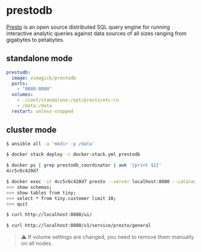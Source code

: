 prestodb
========

[Presto][1] is an open source distributed SQL query engine for running
interactive analytic queries against data sources of all sizes ranging from
gigabytes to petabytes.

## standalone mode

```yaml
prestodb:
  image: vimagick/prestodb
  ports:
    - "8080:8080"
  volumes:
    - ./conf/standalone:/opt/presto/etc:ro
    - /data:/data
  restart: unless-stopped
```

## cluster mode

```bash
$ ansible all -a 'mkdir -p /data'

$ docker stack deploy -c docker-stack.yml prestodb

$ docker ps | grep prestodb_coordinator | awk '{print $1}'
4cc5c6c420d7

$ docker exec -it 4cc5c6c420d7 presto --server localhost:8080 --catalog tpch
>>> show schemas;
>>> show tables from tiny;
>>> select * from tiny.customer limit 10;
>>> quit

$ curl http://localhost:8080/ui/

$ curl http://localhost:8080/v1/service/presto/general
```

> :warning: If volume settings are changed, you need to remove them manually on all nodes.

[1]: https://prestodb.github.io/
